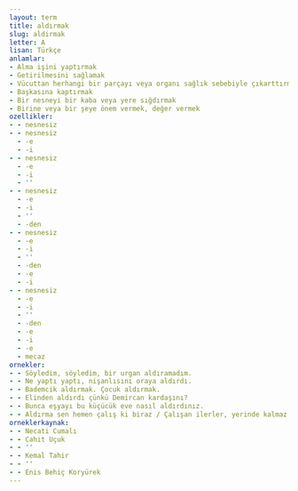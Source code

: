 ```yaml
---
layout: term
title: aldırmak
slug: aldirmak
letter: A
lisan: Türkçe
anlamlar:
- Alma işini yaptırmak
- Getirilmesini sağlamak
- Vücuttan herhangi bir parçayı veya organı sağlık sebebiyle çıkarttırmak
- Başkasına kaptırmak
- Bir nesneyi bir kaba veya yere sığdırmak
- Birine veya bir şeye önem vermek, değer vermek
ozellikler:
- - nesnesiz
- - nesnesiz
  - -e
  - -i
- - nesnesiz
  - -e
  - -i
  - ''
- - nesnesiz
  - -e
  - -i
  - ''
  - -den
- - nesnesiz
  - -e
  - -i
  - ''
  - -den
  - -e
  - -i
- - nesnesiz
  - -e
  - -i
  - ''
  - -den
  - -e
  - -i
  - -e
  - mecaz
ornekler:
- - Söyledim, söyledim, bir urgan aldıramadım.
- - Ne yaptı yaptı, nişanlısını oraya aldırdı.
- - Bademcik aldırmak. Çocuk aldırmak.
- - Elinden aldırdı çünkü Demircan kardaşını?
- - Bunca eşyayı bu küçücük eve nasıl aldırdınız.
- - Aldırma sen hemen çalış ki biraz / Çalışan ilerler, yerinde kalmaz
orneklerkaynak:
- - Necati Cumalı
- - Cahit Uçuk
- - ''
- - Kemal Tahir
- - ''
- - Enis Behiç Koryürek
---
```

